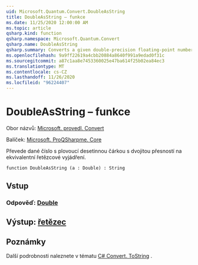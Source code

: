 ```yaml
---
uid: Microsoft.Quantum.Convert.DoubleAsString
title: DoubleAsString – funkce
ms.date: 11/25/2020 12:00:00 AM
ms.topic: article
qsharp.kind: function
qsharp.namespace: Microsoft.Quantum.Convert
qsharp.name: DoubleAsString
qsharp.summary: Converts a given double-precision floating-point number to an equivalent string representation.
ms.openlocfilehash: 9a9ff22619a4cbb20884a8640f991a9edad0f31c
ms.sourcegitcommit: a87c1aa8e7453360025e47ba614f25b02ea84ec3
ms.translationtype: MT
ms.contentlocale: cs-CZ
ms.lasthandoff: 11/26/2020
ms.locfileid: "96224407"
---
```

# <a name="doubleasstring-function"></a>DoubleAsString – funkce

Obor názvů: [Microsoft. provedl. Convert](xref:Microsoft.Quantum.Convert)

Balíček: [Microsoft. ProQSharpme. Core](https://nuget.org/packages/Microsoft.Quantum.QSharp.Core)


Převede dané číslo s plovoucí desetinnou čárkou s dvojitou přesností na ekvivalentní řetězcové vyjádření.

```qsharp
function DoubleAsString (a : Double) : String
```


## <a name="input"></a>Vstup

### <a name="a--double"></a>Odpověď: [Double](xref:microsoft.quantum.lang-ref.double)





## <a name="output--string"></a>Výstup: [řetězec](xref:microsoft.quantum.lang-ref.string)



## <a name="remarks"></a>Poznámky

Další podrobnosti naleznete v tématu [C# Convert. ToString](https://docs.microsoft.com/dotnet/api/system.convert.tostring?view=netframework-4.7.1#System_Convert_ToString_System_Double_) .